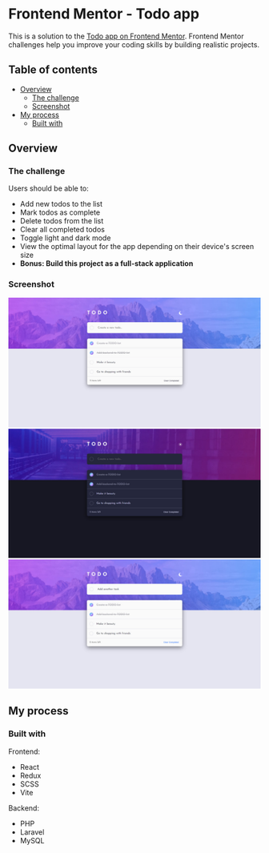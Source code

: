 # Frontend Mentor - Todo app

This is a solution to the [Todo app on Frontend Mentor](https://www.frontendmentor.io/challenges/todo-app-Su1_KokOW). Frontend Mentor challenges help you improve your coding skills by building realistic projects.

## Table of contents

- [Overview](#overview)
  - [The challenge](#the-challenge)
  - [Screenshot](#screenshot)
- [My process](#my-process)
  - [Built with](#built-with)

## Overview

### The challenge

Users should be able to:

- Add new todos to the list
- Mark todos as complete
- Delete todos from the list
- Clear all completed todos
- Toggle light and dark mode
- View the optimal layout for the app depending on their device's screen size
- **Bonus: Build this project as a full-stack application**

### Screenshot

![](./public/screenshot-first.png)
![](./public/screenshot-second.png)
![](./public/screenshot-third.png)

## My process

### Built with

Frontend: 

- React
- Redux
- SCSS
- Vite

Backend: 
- PHP
- Laravel
- MySQL